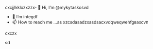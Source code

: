 cxcjjlkklxzxzzx- 👋 Hi, I’m @mykytaskosvd
- 👀 I’m integdf
- 📫 How to reach me ...as
xzcsdasadzxasdsacxvdqweqwehfgваxcvп
<!---zxcdashfgasdasxcv
mykytasko/mykytasko is a ✨ special ✨ repaository becaudasse its `READMfdgd` (this file) appears on your GitHub profile.dgdf
You can click the Preview link to taADFke a look at your changes.
--->cxczx
sd
